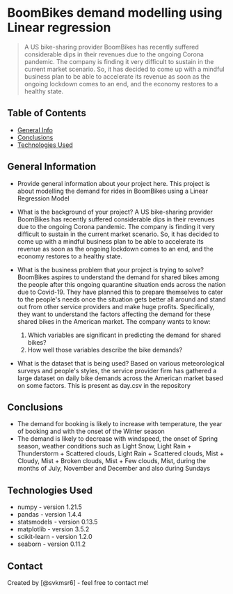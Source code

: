 # BoomBikes demand modelling using Linear regression
> A US bike-sharing provider BoomBikes has recently suffered considerable dips in their revenues due to the ongoing Corona pandemic. The company is finding it very difficult to sustain in the current market scenario. So, it has decided to come up with a mindful business plan to be able to accelerate its revenue as soon as the ongoing lockdown comes to an end, and the economy restores to a healthy state. 


## Table of Contents
* [General Info](#general-information)
* [Conclusions](#conclusions)
* [Technologies Used](#technologies-used)

## General Information
- Provide general information about your project here.
This project is about modelling the demand for rides in BoomBikes using a Linear Regression Model

- What is the background of your project?
A US bike-sharing provider BoomBikes has recently suffered considerable dips in their revenues due to the ongoing Corona pandemic. The company is finding it very difficult to sustain in the current market scenario. So, it has decided to come up with a mindful business plan to be able to accelerate its revenue as soon as the ongoing lockdown comes to an end, and the economy restores to a healthy state. 

- What is the business problem that your project is trying to solve?
BoomBikes aspires to understand the demand for shared bikes among the people after this ongoing quarantine situation ends across the nation due to Covid-19. They have planned this to prepare themselves to cater to the people's needs once the situation gets better all around and stand out from other service providers and make huge profits. Specifically, they want to understand the factors affecting the demand for these shared bikes in the American market. The company wants to know:
    1. Which variables are significant in predicting the demand for shared bikes?
    2. How well those variables describe the bike demands?

- What is the dataset that is being used?
Based on various meteorological surveys and people's styles, the service provider firm has gathered a large dataset on daily bike demands across the American market based on some factors. This is present as day.csv in the repository

## Conclusions
- The demand for booking is likely to increase with temperature, the year of booking and with the onset of the Winter season
- The demand is likely to decrease with windspeed, the onset of Spring season, weather conditions such as Light Snow, Light Rain + Thunderstorm + Scattered clouds, Light Rain + Scattered clouds, Mist + Cloudy, Mist + Broken clouds, Mist + Few clouds, Mist, during the months of July, November and December and also during Sundays


## Technologies Used
- numpy - version 1.21.5
- pandas - version 1.4.4
- statsmodels - version 0.13.5
- matplotlib - version 3.5.2
- scikit-learn - version 1.2.0
- seaborn - version 0.11.2



## Contact
Created by [@svkmsr6] - feel free to contact me!
